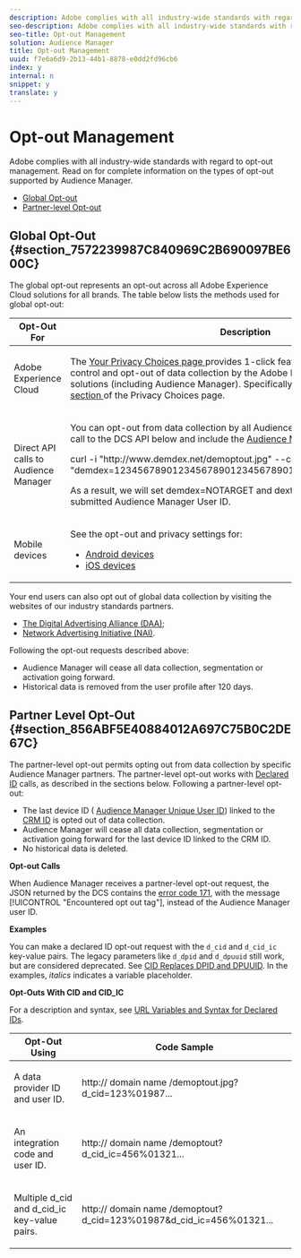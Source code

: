 ```yaml
---
description: Adobe complies with all industry-wide standards with regard to opt-out management. Read on for complete information on the types of opt-out supported by Audience Manager.
seo-description: Adobe complies with all industry-wide standards with regard to opt-out management. Read on for complete information on the types of opt-out supported by Audience Manager.
seo-title: Opt-out Management
solution: Audience Manager
title: Opt-out Management
uuid: f7e6a6d9-2b13-44b1-8878-e0dd2fd96cb6
index: y
internal: n
snippet: y
translate: y
---
```


# Opt-out Management

Adobe complies with all industry-wide standards with regard to opt-out management. Read on for complete information on the types of opt-out supported by Audience Manager.




<ul class="simplelist"> 
 <li> <a href="../../c_am_overview_intro/c_data_security_and_privacy/opt-out-management.md#section_7572239987C840969C2B690097BE600C" format="dita" scope="local"> Global Opt-out </a> </li> 
 <li> <a href="../../c_am_overview_intro/c_data_security_and_privacy/opt-out-management.md#section_856ABF5E40884012A697C75B0C2DE67C" format="dita" scope="local"> Partner-level Opt-out </a> </li> 
</ul>



## Global Opt-Out {#section_7572239987C840969C2B690097BE600C}



The global opt-out represents an opt-out across all Adobe Experience Cloud solutions for all brands. The table below lists the methods used for global opt-out: 




<table id="table_F1027B9633E948DCBB11C141B381682A"> 
 <thead> 
  <tr> 
   <th colname="col1" class="entry"> Opt-Out For </th> 
   <th colname="col2" class="entry"> Description </th> 
  </tr> 
 </thead>
 <tbody> 
  <tr> 
   <td colname="col1"> <p>Adobe Experience Cloud </p> </td> 
   <td colname="col2"> <p>The <a href="http://www.adobe.com/privacy/opt-out.html#customeruse" format="http" scope="external"> Your Privacy Choices page </a> provides 1-click features that let your end users control and opt-out of data collection by the Adobe Experience Cloud advertising solutions (including Audience Manager). Specifically, see the <a href="http://www.adobe.com/privacy/opt-out.html#customeruse" format="http" scope="external"> business customer section </a> of the Privacy Choices page. </p> </td> 
  </tr> 
  <tr> 
   <td colname="col1"> <p>Direct API calls to Audience Manager </p> </td> 
   <td colname="col2"> <p>You can opt-out from data collection by all Audience Manager brands by making a call to the DCS API below and include the <a href="../../reference/ids-in-aam.md#reference_D55EC67D86664B7499F3257BB870FEC8" format="dita" scope="local"> Audience Manager User ID </a>: </p> <p> <span class="codeph"> curl -i "http://www.demdex.net/demoptout.jpg" --cookie "demdex=12345678901234567890123456789012345678;dextp=12;DST=12" </span> </p> <p>As a result, we will set demdex=NOTARGET and dextp=NOTARGET cookies for the submitted Audience Manager User ID. </p> </td> 
  </tr> 
  <tr> 
   <td colname="col1"> <p>Mobile devices </p> </td> 
   <td colname="col2"> <p>See the opt-out and privacy settings for: </p> <p> 
     <ul id="ul_78042D6D302F4119A2439BF71F228288"> 
      <li id="li_5A0EDABDEF454FEEBBBFF4D68CC9A366"> <a href="https://marketing.adobe.com/resources/help/en_US/mobile/android/privacy.html" format="https" scope="external"> Android devices </a> </li> 
      <li id="li_690067D869B84A9598AA97388D56F1BE"> <a href="https://marketing.adobe.com/resources/help/en_US/mobile/ios/privacy.html" format="https" scope="external"> iOS devices </a> </li> 
     </ul> </p> </td> 
  </tr> 
 </tbody> 
</table>



Your end users can also opt out of global data collection by visiting the websites of our industry standards partners. 



* [The Digital Advertising Alliance (DAA)](http://optout.aboutads.info/?c=2#!/);
* [Network Advertising Initiative (NAI)](http://optout.networkadvertising.org/?c=1#!/).





Following the opt-out requests described above: 



* Audience Manager will cease all data collection, segmentation or activation going forward.
* Historical data is removed from the user profile after 120 days.




## Partner Level Opt-Out {#section_856ABF5E40884012A697C75B0C2DE67C}



The partner-level opt-out permits opting out from data collection by specific Audience Manager partners. The partner-level opt-out works with [Declared ID](../../c_features/declared-ids.md#concept_2CD1CC1558354F38B3DEDBE09AE8E869) calls, as described in the sections below. Following a partner-level opt-out: 



* The last device ID ( [Audience Manager Unique User ID](../../reference/ids-in-aam.md#reference_D55EC67D86664B7499F3257BB870FEC8)) linked to the [CRM ID](../../reference/ids-in-aam.md#reference_D55EC67D86664B7499F3257BB870FEC8) is opted out of data collection.
* Audience Manager will cease all data collection, segmentation or activation going forward for the last device ID linked to the CRM ID.
* No historical data is deleted.




<a id="section_0C8341CD240945829F87D652DDF70BEC"></a>



**Opt-out Calls** 


When Audience Manager receives a partner-level opt-out request, the JSON returned by the DCS contains the [error code 171](../../c_api/dcs-intro/dcs-api-reference/dcs_error_codes.md#section_B6DDE03D9255430A92730E29B889023A), with the message [!UICONTROL "Encountered opt out tag"], instead of the Audience Manager user ID. 

<!-- <p> 
 <ul id="ul_65EF2E1ED8F24457A35299E38AFE1DBE"> 
  <li id="li_832D0B507BC64782A5D3662FD5173A37">Audience Manager can pass in a declared ID opt-out alongside an Audience Manager UUID in the URL. </li> 
  <li id="li_D6C41CB385C5401D98156E5A3D79AAEE">The declared ID opt-out is stored in the Profile Cache Server (PCS) on a per-partner basis. There is no platform-level opt-out using declared IDs. Additionally, Audience Manager opts the user out from that particular region on the edge (the opt-out does not cross DCS regions). </li> 
 </ul> </p> -->

<!-- <p>See <a href="../../c_am_overview_intro/c_data_security_and_privacy/data_privacy.md#concept_C1E36C6BF4C0461F9D31687E275DC46A" format="dita" scope="local"> Data Privacy </a> for more information about opting-out of data collection. </p> -->

<a id="section_C0370B5573CD49408E35356D051B2AD8"></a>



**Examples** 


You can make a declared ID opt-out request with the `d_cid` and `d_cid_ic` key-value pairs. The legacy parameters like `d_dpid` and `d_dpuuid` still work, but are considered deprecated. See [CID Replaces DPID and DPUUID](../../reference/cid.md#concept_E9DE716F22E8491AB27057DB92B79081). In the examples, *italics* indicates a variable placeholder. 


**Opt-Outs With CID and CID_IC** 


For a description and syntax, see [URL Variables and Syntax for Declared IDs](../../c_features/declared-ids.md#concept_22E2210AA6604B83B46F5E0CD5504A51). 




<table id="table_159D92242D8F4FCBAC733295DE474CA6"> 
 <thead> 
  <tr> 
   <th colname="col1" class="entry"> Opt-Out Using </th> 
   <th colname="col2" class="entry"> Code Sample </th> 
  </tr> 
 </thead>
 <tbody> 
  <tr> 
   <td colname="col1"> <p>A data provider ID and user ID. </p> </td> 
   <td colname="col2"> <p> <span class="codeph"> http:// <span class="varname"> domain name </span>/demoptout.jpg?d_cid=123%01987... </span> </p> </td> 
  </tr> 
  <tr> 
   <td colname="col1"> <p>An integration code and user ID. </p> </td> 
   <td colname="col2"> <p> <span class="codeph"> http:// <span class="varname"> domain name </span>/demoptout?d_cid_ic=456%01321... </span> </p> </td> 
  </tr> 
  <tr> 
   <td colname="col1"> <p>Multiple <span class="codeph"> d_cid </span> and <span class="codeph"> d_cid_ic </span> key-value pairs. </p> </td> 
   <td colname="col2"> <p> <span class="codeph"> http:// <span class="varname"> domain name </span>/demoptout?d_cid=123%01987&amp;d_cid_ic=456%01321... </span> </p> </td> 
  </tr> 
 </tbody> 
</table>

